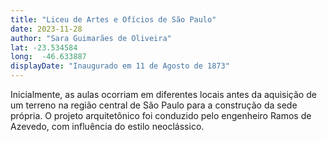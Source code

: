 ```yaml
---
title: "Liceu de Artes e Ofícios de São Paulo"
date: 2023-11-28
author: "Sara Guimarães de Oliveira"
lat: -23.534584 
long:  -46.633887
displayDate: "Inaugurado em 11 de Agosto de 1873"
---
```


Inicialmente, as aulas ocorriam em diferentes locais antes da aquisição de um terreno na região central de São Paulo para a construção da sede própria. O projeto arquitetônico foi conduzido pelo engenheiro Ramos de Azevedo, com influência do estilo neoclássico.


